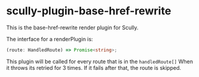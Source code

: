# scully-plugin-base-href-rewrite

This is the base-href-rewrite render plugin for Scully.

The interface for a renderPlugin is:

```ts
(route: HandledRoute) => Promise<string>;
```

This plugin will be called for every route that is in the `handledRoute[]` When it throws its retried for 3 times. If it fails after that, the route is skipped.
